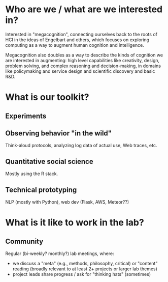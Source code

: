 # Who are we / what are we interested in?

Interested in "megacognition", connecting ourselves back to the roots of HCI in the ideas of Engelbart and others, which focuses on exploring computing as a way to augment human cognition and intelligence.

Megacognition also doubles as a way to describe the kinds of cognition we are interested in augmenting: high level capabilities like creativity, design, problem solving, and complex reasoning and decision-making, in domains like policymaking and service design and scientific discovery and basic R&D.

# What is our toolkit?

## Experiments

## Observing behavior "in the wild"

Think-aloud protocols, analyzing log data of actual use, Web traces, etc.

## Quantitative social science

Mostly using the R stack.

## Technical prototyping

NLP (mostly with Python), web dev (Flask, AWS, Meteor??)

# What is it like to work in the lab?

## Community

Regular (bi-weekly? monthly?) lab meetings, where:
- we discuss a "meta" (e.g., methods, philosophy, critical) or "content" reading (broadly relevant to at least 2+ projects or larger lab themes)
- project leads share progress / ask for "thinking hats" (sometimes)
